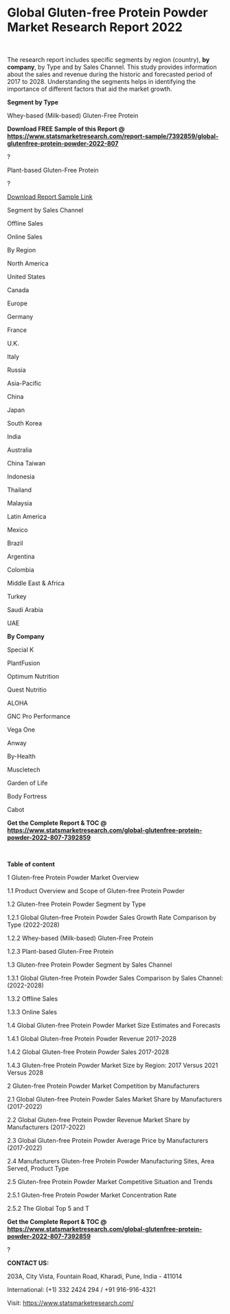 <h1>Global Gluten-free Protein Powder Market Research Report 2022</h1><br/><p>The research report includes specific segments by region (country), <strong>by company</strong>, by Type and by Sales Channel. This study provides information about the sales and revenue during the historic and forecasted period of 2017 to 2028. Understanding the segments helps in identifying the importance of different factors that aid the market growth.</p>
 
 
 
 <p><strong>Segment by Type</strong></p>
 
 
 
 <p>Whey-based (Milk-based) Gluten-Free Protein</p>
 
 
 
 <div><b>Download FREE Sample of this Report @ <a href="https://www.statsmarketresearch.com/download-free-sample/7392859/global-glutenfree-protein-powder-2022-807">https://www.statsmarketresearch.com/report-sample/7392859/global-glutenfree-protein-powder-2022-807</a></b></div>
 
 
 
 <p>? </p>
 
 
 
 <p>Plant-based Gluten-Free Protein</p>
 
 
 
 <p>? </p>
 
 
 
 <p><a href="https://www.statsmarketresearch.com/download-free-sample/7392859/global-glutenfree-protein-powder-2022-807">Download Report Sample Link</a></p>
 
 
 
 <p>Segment by Sales Channel</p>
 
 
 
 <p>Offline Sales</p>
 
 
 
 <p>Online Sales</p>
 
 
 
 <p>By Region</p>
 
 
 
 <p>North America</p>
 
 
 
 <p>United States</p>
 
 
 
 <p>Canada</p>
 
 
 
 <p>Europe</p>
 
 
 
 <p>Germany</p>
 
 
 
 <p>France</p>
 
 
 
 <p>U.K.</p>
 
 
 
 <p>Italy</p>
 
 
 
 <p>Russia</p>
 
 
 
 <p>Asia-Pacific</p>
 
 
 
 <p>China</p>
 
 
 
 <p>Japan</p>
 
 
 
 <p>South Korea</p>
 
 
 
 <p>India</p>
 
 
 
 <p>Australia</p>
 
 
 
 <p>China Taiwan</p>
 
 
 
 <p>Indonesia</p>
 
 
 
 <p>Thailand</p>
 
 
 
 <p>Malaysia</p>
 
 
 
 <p>Latin America</p>
 
 
 
 <p>Mexico</p>
 
 
 
 <p>Brazil</p>
 
 
 
 <p>Argentina</p>
 
 
 
 <p>Colombia</p>
 
 
 
 <p>Middle East & Africa</p>
 
 
 
 <p>Turkey</p>
 
 
 
 <p>Saudi Arabia</p>
 
 
 
 <p>UAE</p>
 
 
 
 <p><strong>By Company</strong></p>
 
 
 
 <p>Special K</p>
 
 
 
 <p>PlantFusion</p>
 
 
 
 <p>Optimum Nutrition</p>
 
 
 
 <p>Quest Nutritio</p>
 
 
 
 <p>ALOHA</p>
 
 
 
 <p>GNC Pro Performance</p>
 
 
 
 <p>Vega One</p>
 
 
 
 <p>Anway</p>
 
 
 
 <p>By-Health</p>
 
 
 
 <p>Muscletech</p>
 
 
 
 <p>Garden of Life</p>
 
 
 
 <p>Body Fortress</p>
 
 
 
 <p>Cabot</p>
 
 
 
 <div><b>Get the Complete Report & TOC @ <a href="https://www.statsmarketresearch.com/global-glutenfree-protein-powder-2022-807-7392859">https://www.statsmarketresearch.com/global-glutenfree-protein-powder-2022-807-7392859</a></b></div>
 
 
 
 <p><br />
 
 <b>Table of content</b></p>
 
 
 
 <p>1 Gluten-free Protein Powder Market Overview<br />
 
 1.1 Product Overview and Scope of Gluten-free Protein Powder<br />
 
 1.2 Gluten-free Protein Powder Segment by Type<br />
 
 1.2.1 Global Gluten-free Protein Powder Sales Growth Rate Comparison by Type (2022-2028)<br />
 
 1.2.2 Whey-based (Milk-based) Gluten-Free Protein<br />
 
 1.2.3 Plant-based Gluten-Free Protein<br />
 
 1.3 Gluten-free Protein Powder Segment by Sales Channel<br />
 
 1.3.1 Global Gluten-free Protein Powder Sales Comparison by Sales Channel: (2022-2028)<br />
 
 1.3.2 Offline Sales<br />
 
 1.3.3 Online Sales<br />
 
 1.4 Global Gluten-free Protein Powder Market Size Estimates and Forecasts<br />
 
 1.4.1 Global Gluten-free Protein Powder Revenue 2017-2028<br />
 
 1.4.2 Global Gluten-free Protein Powder Sales 2017-2028<br />
 
 1.4.3 Gluten-free Protein Powder Market Size by Region: 2017 Versus 2021 Versus 2028<br />
 
 2 Gluten-free Protein Powder Market Competition by Manufacturers<br />
 
 2.1 Global Gluten-free Protein Powder Sales Market Share by Manufacturers (2017-2022)<br />
 
 2.2 Global Gluten-free Protein Powder Revenue Market Share by Manufacturers (2017-2022)<br />
 
 2.3 Global Gluten-free Protein Powder Average Price by Manufacturers (2017-2022)<br />
 
 2.4 Manufacturers Gluten-free Protein Powder Manufacturing Sites, Area Served, Product Type<br />
 
 2.5 Gluten-free Protein Powder Market Competitive Situation and Trends<br />
 
 2.5.1 Gluten-free Protein Powder Market Concentration Rate<br />
 
 2.5.2 The Global Top 5 and T</p>
 
 
 
 <div><b>Get the Complete Report & TOC @ <a href="https://www.statsmarketresearch.com/global-glutenfree-protein-powder-2022-807-7392859">https://www.statsmarketresearch.com/global-glutenfree-protein-powder-2022-807-7392859</a></b></div>
 
 
 
 <p>? </p>
 
 
 
 <p><b>CONTACT US:</b><br />
 
 203A, City Vista, Fountain Road, Kharadi, Pune, India - 411014<br />
 
 International: (+1) 332 2424 294 / +91 916-916-4321<br />
 
 Visit: <a href="https://www.statsmarketresearch.com/">https://www.statsmarketresearch.com/</a></p>